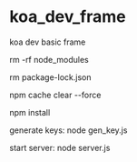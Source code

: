 # koa_dev_frame
koa dev basic frame


rm -rf node_modules

rm package-lock.json

npm cache clear --force

npm install

generate keys: node gen_key.js

start server: node server.js
